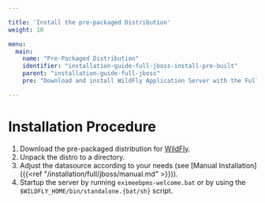 ```yaml
---

title: 'Install the pre-packaged Distribution'
weight: 10

menu:
  main:
    name: "Pre-Packaged Distribution"
    identifier: "installation-guide-full-jboss-install-pre-built"
    parent: "installation-guide-full-jboss"
    pre: "Download and install WildFly Application Server with the Full Distribution pre-deployed and pre-configured."

---
```


# Installation Procedure

1. Download the pre-packaged distribution for [WildFly](https://downloads.camunda.cloud/release/camunda-bpm/wildfly/).
2. Unpack the distro to a directory.
3. Adjust the datasource according to your needs (see [Manual Installation]({{<ref "/installation/full/jboss/manual.md" >}})).
4. Startup the server by running `eximeebpms-welcome.bat` or by using the `$WILDFLY_HOME/bin/standalone.{bat/sh}` script.
